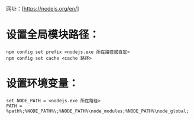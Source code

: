 网址：[https://nodejs.org/en/]

# 设置全局模块路径：

    npm config set prefix <nodejs.exe 所在路径或自定>
    npm config set cache <cache 路径>


# 设置环境变量：

    set NODE_PATH = <nodejs.exe 所在路径>
    PATH = %path%;%NODE_PATH%\;%NODE_PATH%\node_modules;%NODE_PATH%\node_global;
